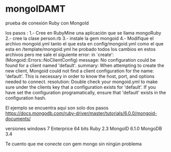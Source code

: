 # mongoIDAMT
prueba de conexión Ruby con MongoId 

los pasos : 
1.- Cree en RubyMine una aplicación que se llama  mongoRuby 
2.- cree la clase person.rb 
3.- instale la gem mongoid
4.- Modifique el archivo mongoid.yml tanto el que esta en config/mongoid.yml como el que esta en  /template/mongoid.yml he probado todos los cambios en estos archivos pero me sale el siguiente error:
in `create':  (Mongoid::Errors::NoClientConfig)
message:
  No configuration could be found for a client named 'default'.
summary:
  When attempting to create the new client, Mongoid could not find a client configuration for the name: 'default'. This is necessary in order to know the host, port, and options needed to connect.
resolution:
  Double check your mongoid.yml to make sure under the clients key that a configuration exists for 'default'. If you have set the configuration programatically, ensure that 'default' exists in the configuration hash.
  
  
  El ejemplo se encuentra aqui son solo dos pasos
  https://docs.mongodb.com/ruby-driver/master/tutorials/6.0.0/mongoid-documents/
  
  versiones
  windows 7 Enterprice 64 bits
  Ruby 2.3
  MongoID 6.1.0
  MongoDB 3.4
  
  Te cuento que me conecte con gem mongo sin ningùn problema
  
  
  
  

